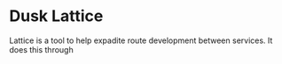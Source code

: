 # Dusk Lattice
Lattice is a tool to help expadite route development between services. It does this through 